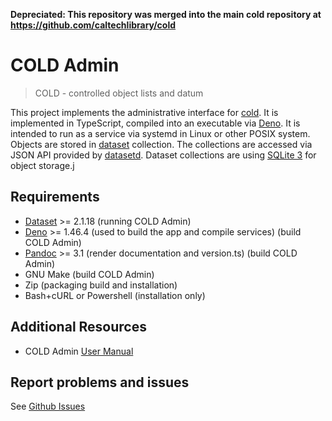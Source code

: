 
__Depreciated: This repository was merged into the main cold repository at https://github.com/caltechlibrary/cold__

# COLD Admin

> COLD - controlled object lists and datum

This project implements the administrative interface for [cold](https://github.com/caltechlibrary/cold). It is implemented in TypeScript, compiled into an executable via [Deno](https://deno.land). It is intended to run as a service via systemd in Linux or other POSIX system. Objects are stored in [dataset](https://caltechlibrary.github.io/dataset) collection. The collections are accessed via JSON API provided by [datasetd](https://caltechlibrary.github.io/datatset/datasetd.1.html). Dataset collections are using [SQLite 3](https://sqlite.org) for object storage.j

## Requirements

- [Dataset](https://github.com/caltechlibrary/dataset) >= 2.1.18 (running COLD Admin)
- [Deno](https://deno.land) >= 1.46.4 (used to build the app and compile services) (build COLD Admin)
- [Pandoc](https://pandoc.org) >= 3.1 (render documentation and version.ts) (build COLD Admin)
- GNU Make (build COLD Admin)
- Zip (packaging build and installation)
- Bash+cURL or Powershell (installation only)

## Additional Resources

- COLD Admin [User Manual](user_manual.md)

## Report problems and issues

See [Github Issues](https://github.com/caltechlibrary/cold_admin/issues)

